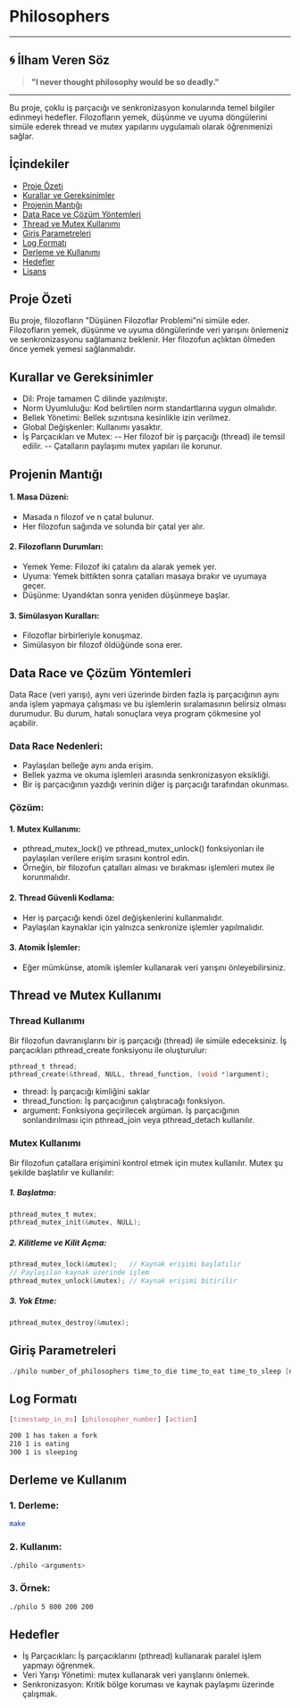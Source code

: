 # Philosophers

---

## 🌀 İlham Veren Söz

> **"I never thought philosophy would be so deadly."**

---

Bu proje, çoklu iş parçacığı ve senkronizasyon konularında temel bilgiler edinmeyi hedefler. Filozofların yemek, düşünme ve uyuma döngülerini simüle ederek thread ve mutex yapılarını uygulamalı olarak öğrenmenizi sağlar.

## İçindekiler
- [Proje Özeti](#proje-özeti)
- [Kurallar ve Gereksinimler](#kurallar-ve-gereksinimler)
- [Projenin Mantığı](#projenin-mantığı)
- [Data Race ve Çözüm Yöntemleri](#data-race-ve-çözüm-yöntemleri)
- [Thread ve Mutex Kullanımı](#thread-ve-mutex-kullanımı)
- [Giriş Parametreleri](#giriş-parametreleri)
- [Log Formatı](#log-formatı)
- [Derleme ve Kullanımı](#derleme-ve-kullanımı)
- [Hedefler](#Hedefler)
- [Lisans](#lisans)

## Proje Özeti
Bu proje, filozofların "Düşünen Filozoflar Problemi"ni simüle eder. Filozofların yemek, düşünme ve uyuma döngülerinde veri yarışını önlemeniz ve senkronizasyonu sağlamanız beklenir. Her filozofun açlıktan ölmeden önce yemek yemesi sağlanmalıdır.

## Kurallar ve Gereksinimler
- Dil: Proje tamamen C dilinde yazılmıştır.
- Norm Uyumluluğu: Kod belirtilen norm standartlarına uygun olmalıdır.
- Bellek Yönetimi: Bellek sızıntısına kesinlikle izin verilmez.
- Global Değişkenler: Kullanımı yasaktır.
- İş Parçacıkları ve Mutex:
-- Her filozof bir iş parçacığı (thread) ile temsil edilir.
-- Çatalların paylaşımı mutex yapıları ile korunur.

## Projenin Mantığı
#### 1. Masa Düzeni:
- Masada n filozof ve n çatal bulunur.
- Her filozofun sağında ve solunda bir çatal yer alır.
#### 2. Filozofların Durumları:
- Yemek Yeme: Filozof iki çatalını da alarak yemek yer.
- Uyuma: Yemek bittikten sonra çatalları masaya bırakır ve uyumaya geçer.
- Düşünme: Uyandıktan sonra yeniden düşünmeye başlar.
#### 3. Simülasyon Kuralları:
- Filozoflar birbirleriyle konuşmaz.
- Simülasyon bir filozof öldüğünde sona erer.

## Data Race ve Çözüm Yöntemleri
Data Race (veri yarışı), aynı veri üzerinde birden fazla iş parçacığının aynı anda işlem yapmaya çalışması ve bu işlemlerin sıralamasının belirsiz olması durumudur. Bu durum, hatalı sonuçlara veya program çökmesine yol açabilir.
### Data Race Nedenleri:
- Paylaşılan belleğe aynı anda erişim.
- Bellek yazma ve okuma işlemleri arasında senkronizasyon eksikliği.
- Bir iş parçacığının yazdığı verinin diğer iş parçacığı tarafından okunması.

### Çözüm:
#### 1. Mutex Kullanımı:
- pthread_mutex_lock() ve pthread_mutex_unlock() fonksiyonları ile paylaşılan verilere erişim sırasını kontrol edin.
- Örneğin, bir filozofun çatalları alması ve bırakması işlemleri mutex ile korunmalıdır.
#### 2. Thread Güvenli Kodlama:
- Her iş parçacığı kendi özel değişkenlerini kullanmalıdır.
- Paylaşılan kaynaklar için yalnızca senkronize işlemler yapılmalıdır.
#### 3. Atomik İşlemler:
- Eğer mümkünse, atomik işlemler kullanarak veri yarışını önleyebilirsiniz.

## Thread ve Mutex Kullanımı
### Thread Kullanımı
Bir filozofun davranışlarını bir iş parçacığı (thread) ile simüle edeceksiniz. İş parçacıkları pthread_create fonksiyonu ile oluşturulur:
```c
pthread_t thread;
pthread_create(&thread, NULL, thread_function, (void *)argument);
```
- thread: İş parçacığı kimliğini saklar
- thread_function: İş parçacığının çalıştıracağı fonksiyon.
- argument: Fonksiyona geçirilecek argüman.
İş parçacığının sonlandırılması için pthread_join veya pthread_detach kullanılır.
### Mutex Kullanımı
Bir filozofun çatallara erişimini kontrol etmek için mutex kullanılır. Mutex şu şekilde başlatılır ve kullanılır:
##### 1. Başlatma:
```c
pthread_mutex_t mutex;
pthread_mutex_init(&mutex, NULL);
```
##### 2. Kilitleme ve Kilit Açma:
```c
pthread_mutex_lock(&mutex);   // Kaynak erişimi başlatılır
// Paylaşılan kaynak üzerinde işlem
pthread_mutex_unlock(&mutex); // Kaynak erişimi bitirilir
```
##### 3. Yok Etme:
```c
pthread_mutex_destroy(&mutex);
```
## Giriş Parametreleri
```c
./philo number_of_philosophers time_to_die time_to_eat time_to_sleep [number_of_times_each_philosopher_must_eat]
```
## Log Formatı
```css
[timestamp_in_ms] [philosopher_number] [action]
```
```bash
200 1 has taken a fork
210 1 is eating
300 1 is sleeping
```
## Derleme ve Kullanım

### 1. Derleme:
```bash
make
```
### 2. Kullanım:
```bash
./philo <arguments>
```
### 3. Örnek:
```bash
./philo 5 800 200 200
```
## Hedefler
- İş Parçacıkları: İş parçacıklarını (pthread) kullanarak paralel işlem yapmayı öğrenmek.
- Veri Yarışı Yönetimi: mutex kullanarak veri yarışlarını önlemek.
- Senkronizasyon: Kritik bölge koruması ve kaynak paylaşımı üzerinde çalışmak.
